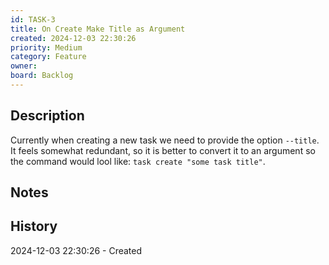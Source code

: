 ```yaml
---
id: TASK-3
title: On Create Make Title as Argument
created: 2024-12-03 22:30:26
priority: Medium
category: Feature
owner: 
board: Backlog
---
```


## Description
Currently when creating a new task we need to provide the option `--title`.
It feels somewhat redundant, so it is better to convert it to an argument so
the command would lool like: `task create "some task title"`.

## Notes


## History
2024-12-03 22:30:26 - Created
